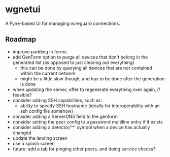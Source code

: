 # wgnetui

A Fyne-based UI for managing wireguard connections.

## Roadmap

- improve padding in forms
- add GenForm option to purge all devices that don't belong in the generated list (as opposed to just clearing out everything)
  - this can be done by querying all devices that are not contained within the current network
  - might be a little slow though, and has to be done after the generation is done
- when updating the server, offer to regenerate everything over again, if feasible?
- consider adding SSH capabilities, such as:
  - ability to specify SSH hostname (ideally for interoperability with an ssh config file somehow)
- consider adding a ServerDNS field to the genform
- consider setting the peer config to a password multiline entry if it exists
- consider adding a detector/'*' symbol when a device has actually changed
- update the landing screen
- use a splash screen
- future: add a tab for pinging other peers, and doing service checks?
